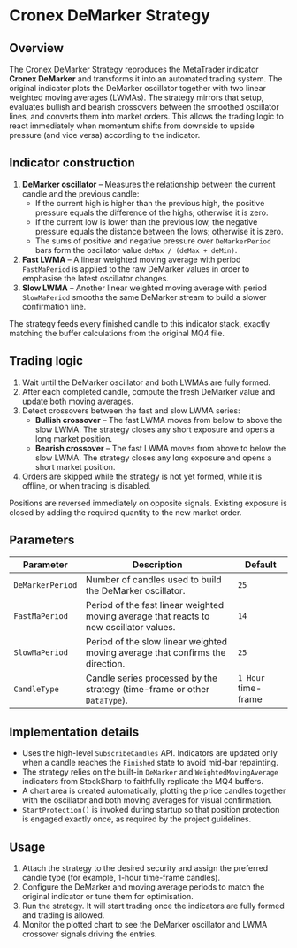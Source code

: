 # Cronex DeMarker Strategy

## Overview
The Cronex DeMarker Strategy reproduces the MetaTrader indicator **Cronex DeMarker** and transforms it into an automated trading system. The original indicator plots the DeMarker oscillator together with two linear weighted moving averages (LWMAs). The strategy mirrors that setup, evaluates bullish and bearish crossovers between the smoothed oscillator lines, and converts them into market orders. This allows the trading logic to react immediately when momentum shifts from downside to upside pressure (and vice versa) according to the indicator.

## Indicator construction
1. **DeMarker oscillator** – Measures the relationship between the current candle and the previous candle:
   - If the current high is higher than the previous high, the positive pressure equals the difference of the highs; otherwise it is zero.
   - If the current low is lower than the previous low, the negative pressure equals the distance between the lows; otherwise it is zero.
   - The sums of positive and negative pressure over `DeMarkerPeriod` bars form the oscillator value `deMax / (deMax + deMin)`.
2. **Fast LWMA** – A linear weighted moving average with period `FastMaPeriod` is applied to the raw DeMarker values in order to emphasise the latest oscillator changes.
3. **Slow LWMA** – Another linear weighted moving average with period `SlowMaPeriod` smooths the same DeMarker stream to build a slower confirmation line.

The strategy feeds every finished candle to this indicator stack, exactly matching the buffer calculations from the original MQ4 file.

## Trading logic
1. Wait until the DeMarker oscillator and both LWMAs are fully formed.
2. After each completed candle, compute the fresh DeMarker value and update both moving averages.
3. Detect crossovers between the fast and slow LWMA series:
   - **Bullish crossover** – The fast LWMA moves from below to above the slow LWMA. The strategy closes any short exposure and opens a long market position.
   - **Bearish crossover** – The fast LWMA moves from above to below the slow LWMA. The strategy closes any long exposure and opens a short market position.
4. Orders are skipped while the strategy is not yet formed, while it is offline, or when trading is disabled.

Positions are reversed immediately on opposite signals. Existing exposure is closed by adding the required quantity to the new market order.

## Parameters
| Parameter | Description | Default |
|-----------|-------------|---------|
| `DeMarkerPeriod` | Number of candles used to build the DeMarker oscillator. | `25` |
| `FastMaPeriod` | Period of the fast linear weighted moving average that reacts to new oscillator values. | `14` |
| `SlowMaPeriod` | Period of the slow linear weighted moving average that confirms the direction. | `25` |
| `CandleType` | Candle series processed by the strategy (time-frame or other `DataType`). | `1 Hour` time-frame |

## Implementation details
- Uses the high-level `SubscribeCandles` API. Indicators are updated only when a candle reaches the `Finished` state to avoid mid-bar repainting.
- The strategy relies on the built-in `DeMarker` and `WeightedMovingAverage` indicators from StockSharp to faithfully replicate the MQ4 buffers.
- A chart area is created automatically, plotting the price candles together with the oscillator and both moving averages for visual confirmation.
- `StartProtection()` is invoked during startup so that position protection is engaged exactly once, as required by the project guidelines.

## Usage
1. Attach the strategy to the desired security and assign the preferred candle type (for example, 1-hour time-frame candles).
2. Configure the DeMarker and moving average periods to match the original indicator or tune them for optimisation.
3. Run the strategy. It will start trading once the indicators are fully formed and trading is allowed.
4. Monitor the plotted chart to see the DeMarker oscillator and LWMA crossover signals driving the entries.
